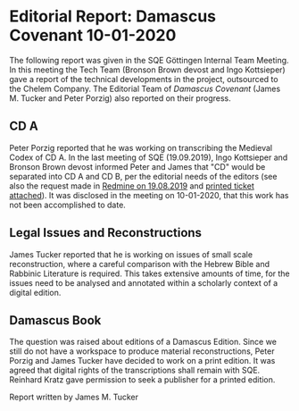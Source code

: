# Editorial Report: Damascus Covenant 10-01-2020
The following report was given in the SQE Göttingen Internal Team Meeting. In this meeting the Tech Team (Bronson Brown devost and Ingo Kottsieper) gave a report of the technical developments in the project, outsourced to the Chelem Company. The Editorial Team of _Damascus Covenant_ (James M. Tucker and Peter Porzig) also reported on their progress.

## CD A
Peter Porzig reported that he was working on transcribing the Medieval Codex of CD A. In the last meeting of SQE (19.09.2019), Ingo Kottsieper and Bronson Brown devost informed Peter and James that "CD" would be separated into CD A and CD B, per the editorial needs of the editors (see also the request made in [Redmine on 19.08.2019](https://www.qumranica.org/redmine/issues/322) and [printed ticket attached](/reports/docs/#322.pdf)). It was disclosed in the meeting on 10-01-2020, that this work has not been accomplished to date.

## Legal Issues and Reconstructions
James Tucker reported that he is working on issues of small scale reconstruction, where a careful comparison with the Hebrew Bible and Rabbinic Literature is required. This takes extensive amounts of time, for the issues need to be analysed and annotated within a scholarly context of a digital edition.

## Damascus Book
The question was raised about editions of a Damascus Edition. Since we still do not have a workspace to produce material reconstructions, Peter Porzig and James Tucker have decided to work on a print edition. It was agreed that digital rights of the transcriptions shall remain with SQE. Reinhard Kratz gave permission to seek a publisher for a printed edition.

Report written by James M. Tucker
